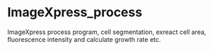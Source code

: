 # ImageXpress_process  
ImageXpress process program, cell segmentation, exreact cell area, fluorescence intensity and calculate growth rate etc.  
